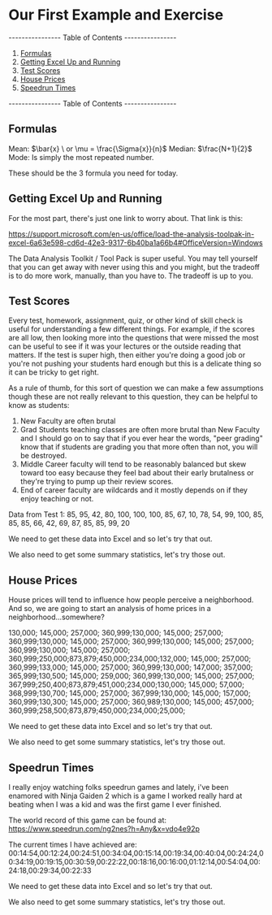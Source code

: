 # Our First Example and Exercise 

---------------- Table of Contents ---------------- 

1. [Formulas](#formulas)
2. [Getting Excel Up and Running](#excel)
3. [Test Scores](#ts)
4. [House Prices](#hp)
5. [Speedrun Times](#st)

---------------- Table of Contents ---------------- 

## <a id="formulas"></a>Formulas
Mean: $\bar{x} \ or \mu = \frac{\Sigma{x}}{n}$ 
Median: $\frac{N+1}{2}$
Mode: Is simply the most repeated number. 

These should be the 3 formula you need for today.

## <a id="excel"></a>Getting Excel Up and Running
For the most part, there's just one link to worry about. That link is this: 

https://support.microsoft.com/en-us/office/load-the-analysis-toolpak-in-excel-6a63e598-cd6d-42e3-9317-6b40ba1a66b4#OfficeVersion=Windows

The Data Analysis Toolkit / Tool Pack is super useful. You may tell yourself that you can get away with never using this and you might, but the tradeoff is to do more work, manually, than you have to. The tradeoff is up to you.

## <a id="ts"></a>Test Scores
Every test, homework, assignment, quiz, or other kind of skill check is useful for understanding a few different things. For example, if the scores are all low, then looking more into the questions that were missed the most can be useful to see if it was your lectures or the outside reading that matters. If the test is super high, then either you're doing a good job or you're not pushing your students hard enough but this is a delicate thing so it can be tricky to get right. 

As a rule of thumb, for this sort of question we can make a few assumptions though these are not really relevant to this question, they can be helpful to know as students: 
1. New Faculty are often brutal
2. Grad Students teaching classes are often more brutal than New Faculty and I should go on to say that if you ever hear the words, "peer grading" know that if students are grading you that more often than not, you will be destroyed.
3. Middle Career faculty will tend to be reasonably balanced but skew toward too easy because they feel bad about their early brutalness or they're trying to pump up their review scores.
4. End of career faculty are wildcards and it mostly depends on if they enjoy teaching or not. 

Data from Test 1: 
85, 95, 42, 80, 100, 100, 100, 85, 67, 10, 78, 54, 99, 100, 85, 85, 85, 66, 42, 69, 87, 85, 85, 99, 20

We need to get these data into Excel and so let's try that out.

We also need to get some summary statistics, let's try those out.

## <a id="hp"></a>House Prices
House prices will tend to influence how people perceive a neighborhood. And so, we are going to start an analysis of home prices in a neighborhood...somewhere?

130,000; 145,000; 257,000; 360,999;130,000; 145,000; 257,000; 360,999;130,000; 145,000; 257,000; 360,999;130,000; 145,000; 257,000; 360,999;130,000; 145,000; 257,000; 360,999;250,000;873,879;450,000;234,000;132,000; 145,000; 257,000; 360,999;133,000; 145,000; 257,000; 360,999;130,000; 147,000; 357,000; 365,999;130,500; 145,000; 259,000; 360,999;130,000; 145,000; 257,000; 367,999;250,400;873,879;451,000;234,000;130,000; 145,000; 57,000; 368,999;130,700; 145,000; 257,000; 367,999;130,000; 145,000; 157,000; 360,999;130,300; 145,000; 257,000; 360,989;130,000; 145,000; 457,000; 360,999;258,500;873,879;450,000;234,000;25,000;

We need to get these data into Excel and so let's try that out.

We also need to get some summary statistics, let's try those out.

## <a id="st"></a>Speedrun Times
I really enjoy watching folks speedrun games and lately, i've been enamored with Ninja Gaiden 2 which is a game I worked really hard at beating when I was a kid and was the first game I ever finished. 

The world record of this game can be found at: https://www.speedrun.com/ng2nes?h=Any&x=vdo4e92p

The current times I have achieved are: 
00:14:54,00:12:24,00:24:51,00:34:04,00:15:14,00:19:34,00:40:04,00:24:24,00:34:19,00:19:15,00:30:59,00:22:22,00:18:16,00:16:00,01:12:14,00:54:04,00:24:18,00:29:34,00:22:33

We need to get these data into Excel and so let's try that out.

We also need to get some summary statistics, let's try those out.
